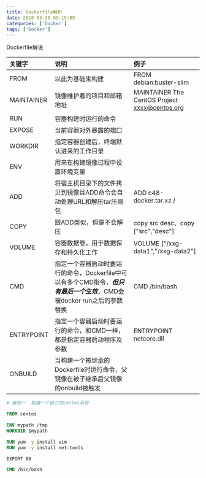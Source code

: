 ```yaml
---
title: Dockerfile解析
date: 2018-05-30 09:15:09 
categories: ['Docker']
tags: ['Docker']
---
```


Dockerfile解说
<!-- more -->

| 关键字 | 说明 | 例子
| :--- | :--- | :---
|FROM | 以此为基础来构建 | FROM debian:buster-slim
|MAINTAINER | 镜像维护着的项目和邮箱地址 | MAINTAINER The CentOS Project <xxxx@centos.org>
| RUN | 容器构建时运行的命令  | 
| EXPOSE | 当前容器对外暴露的端口  | 
| WORKDIR | 指定容器创建后，终端默认进来的工作目录  | 
| ENV | 用来在构建镜像过程中设置环境变量 | 
| ADD | 将宿主机目录下的文件拷贝到镜像且ADD命令会自动处理URL和解压tar压缩包 | ADD c48-docker.tar.xz /
| COPY | 跟ADD类似，但是不会解压 | copy src desc、copy ["src","desc"]
| VOLUME | 容器数据卷，用于数据保存和持久化工作 | VOLUME ["/xxg-data1","/xxg-data2"]
| CMD | 指定一个容器启动时要运行的命令，Dockerfile中可以有多个CMD指令，***但只有最后一个生效***，CMD会被docker run之后的参数替换 | CMD /bin/bash 
| ENTRYPOINT | 指定一个容器启动时要运行的命令，和CMD一样，都是指定容器启动程序及参数 | ENTRYPOINT netcore.dll
| ONBUILD |  当构建一个被继承的Dockerfile时运行命令，父镜像在被子继承后父镜像的onbuild被触发 | 


``` Dockerfile
# 案例一  构建一个自己的centos系统

FROM centos

ENV mypath /tmp
WORKDIR $mypath

RUN yum -y install vim
RUN yum -y install net-tools

EXPORT 80

CMD /bin/bash 
```


